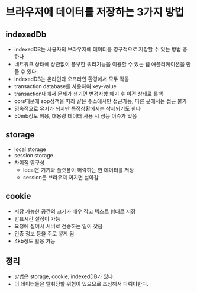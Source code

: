 #  브라우저에 데이터를 저장하는 3가지 방법

## indexedDb

- indexedDB는 사용자의 브라우저에 데이터를 영구적으로 저장할 수 있는 방법 중 하나
- 네트워크 상태에 상관없이 풍부한 쿼리기능을 이용할 수 있는 웹 애플리케이션을 만들 수 있다.
- indexedDB는 온라인과 오프라인 환경에서 모두 작동
- transaction database를 사용하여 key-value
- transaction내에서 문제가 생기면 변경사항 폐기 후 이전 상태로 롤백
- cors때문에 sop정책을 따라 같은 주소에서만 접근가능, 다른 곳에서는 접근 불가
- 영속적으로 유지가 되지만 특정상황에서는 삭제되기도 한다
- 50mb정도 허용, 대용량 데이터 사용 시 성능 이슈가 있음

## storage

- local storage
- session storage
- 차이점 영구성
  - local은 기기와 플랫폼이 허락하는 한 데이터를 저장
  - session은 브라우저 꺼지면 날아감

## cookie

- 저장 가능한 공간의 크기가 매우 작고 텍스트 형태로 저장
- 만표시간 설정이 가능
- 요청에 실어서 서버로 전송하는 일이 잦음
- 인증 정보 등을 주로 넣게 됨
- 4kb정도 활용 가능

## 정리

- 방법은 storage, cookie, indexedDB가 있다.
- 이 데이터들은 탈취당할 위험이 있으므로 조심해서 다뤄야한다.